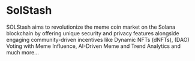 # SolStash
SOLStash aims to revolutionize the meme coin market on the Solana blockchain by offering unique security and privacy features alongside engaging community-driven incentives like Dynamic NFTs (dNFTs), (DAO) Voting with Meme Influence, AI-Driven Meme and Trend Analytics and much more...
